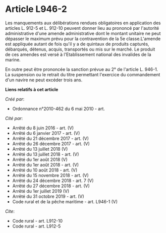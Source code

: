# Article L946-2

Les manquements aux délibérations rendues obligatoires en application des articles L. 912-5 et L. 912-10 peuvent donner lieu
au prononcé par l'autorité administrative d'une amende administrative dont le montant unitaire ne peut dépasser le maximum
prévu pour la contravention de la 5e classe.L'amende est appliquée autant de fois qu'il y a de quintaux de produits capturés,
débarqués, détenus, acquis, transportés ou mis sur le marché. Le produit de ces amendes est versé à l'Etablissement national
des invalides de la marine. 

En outre peut être prononcée la sanction prévue au 2° de l'article L. 946-1. La suspension ou le retrait du titre permettant
l'exercice du commandement d'un navire ne peut excéder trois ans.

**Liens relatifs à cet article**

_Créé par_:

  - Ordonnance n°2010-462 du 6 mai 2010 - art.

_Cité par_:

  - Arrêté du 8 juin 2016 - art. (V)
  - Arrêté du 6 janvier 2017 - art. (V)
  - Arrêté du 21 décembre 2017 - art. (V)
  - Arrêté du 26 décembre 2017 - art. (V)
  - Arrêté du 13 juillet 2018 (V)
  - Arrêté du 13 juillet 2018 - art. (V)
  - Arrêté du 1er août 2018 (V)
  - Arrêté du 1er août 2018 - art. (V)
  - Arrêté du 10 août 2018 - art. (V)
  - Arrêté du 15 novembre 2018 - art. (V)
  - Arrêté du 24 décembre 2018 - art. 7 (V)
  - Arrêté du 27 décembre 2018 - art. (V)
  - Arrêté du 1er juillet 2019 (V)
  - Arrêté du 31 octobre 2019 - art. (V)
  - Code rural et de la pêche maritime - art. L946-1 (V)

_Cite_:

  - Code rural - art. L912-10
  - Code rural - art. L912-5
